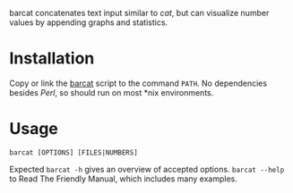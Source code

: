 barcat concatenates text input similar to _cat_, but can visualize number values
by appending graphs and statistics.

# Installation

Copy or link the [barcat](https://github.com/shiar/barcat/raw/master/barcat)
script to the command `PATH`.
No dependencies besides _Perl_, so should run on most *nix environments.

# Usage

	barcat [OPTIONS] [FILES|NUMBERS]

Expected `barcat -h` gives an overview of accepted options.
`barcat --help` to Read The Friendly Manual, which includes many examples.
